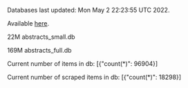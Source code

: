 Databases last updated: Mon May  2 22:23:55 UTC 2022. 

Available [here](https://github.com/cbeauhilton/ash-db/releases).


22M	abstracts_small.db

169M	abstracts_full.db

Current number of items in db:
[{"count(*)": 96904}]

Current number of scraped items in db:
[{"count(*)": 18298}]
